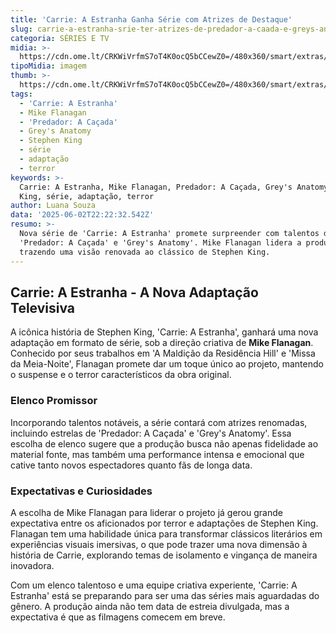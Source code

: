 ```yaml
---
title: 'Carrie: A Estranha Ganha Série com Atrizes de Destaque'
slug: carrie-a-estranha-srie-ter-atrizes-de-predador-a-caada-e-greys-anatomy
categoria: SÉRIES E TV
midia: >-
  https://cdn.ome.lt/CRKWiVrfmS7oT4K0ocQ5bCCewZ0=/480x360/smart/extras/conteudos/carrie_Al7cOcp.webp
tipoMidia: imagem
thumb: >-
  https://cdn.ome.lt/CRKWiVrfmS7oT4K0ocQ5bCCewZ0=/480x360/smart/extras/conteudos/carrie_Al7cOcp.webp
tags:
  - 'Carrie: A Estranha'
  - Mike Flanagan
  - 'Predador: A Caçada'
  - Grey's Anatomy
  - Stephen King
  - série
  - adaptação
  - terror
keywords: >-
  Carrie: A Estranha, Mike Flanagan, Predador: A Caçada, Grey's Anatomy, Stephen
  King, série, adaptação, terror
author: Luana Souza
data: '2025-06-02T22:22:32.542Z'
resumo: >-
  Nova série de 'Carrie: A Estranha' promete surpreender com talentos de
  'Predador: A Caçada' e 'Grey's Anatomy'. Mike Flanagan lidera a produção,
  trazendo uma visão renovada ao clássico de Stephen King.
---
```


## Carrie: A Estranha - A Nova Adaptação Televisiva

A icônica história de Stephen King, 'Carrie: A Estranha', ganhará uma nova adaptação em formato de série, sob a direção criativa de **Mike Flanagan**. Conhecido por seus trabalhos em 'A Maldição da Residência Hill' e 'Missa da Meia-Noite', Flanagan promete dar um toque único ao projeto, mantendo o suspense e o terror característicos da obra original.

### Elenco Promissor

Incorporando talentos notáveis, a série contará com atrizes renomadas, incluindo estrelas de 'Predador: A Caçada' e 'Grey's Anatomy'. Essa escolha de elenco sugere que a produção busca não apenas fidelidade ao material fonte, mas também uma performance intensa e emocional que cative tanto novos espectadores quanto fãs de longa data.

### Expectativas e Curiosidades

A escolha de Mike Flanagan para liderar o projeto já gerou grande expectativa entre os aficionados por terror e adaptações de Stephen King. Flanagan tem uma habilidade única para transformar clássicos literários em experiências visuais imersivas, o que pode trazer uma nova dimensão à história de Carrie, explorando temas de isolamento e vingança de maneira inovadora.

Com um elenco talentoso e uma equipe criativa experiente, 'Carrie: A Estranha' está se preparando para ser uma das séries mais aguardadas do gênero. A produção ainda não tem data de estreia divulgada, mas a expectativa é que as filmagens comecem em breve.
